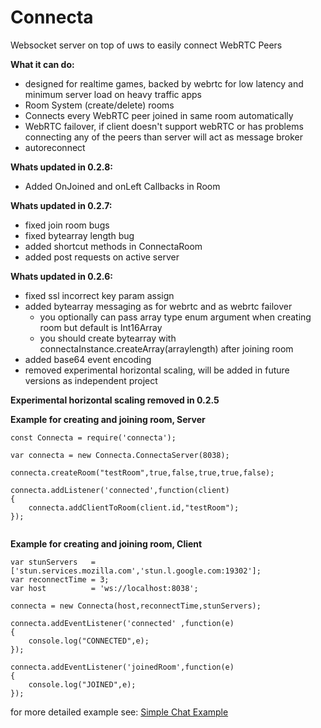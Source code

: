 # Connecta

Websocket server on top of uws to easily connect WebRTC Peers

<b>What it can do:</b>
- designed for realtime games, backed by webrtc for low latency and minimum server load on heavy traffic apps
- Room System (create/delete) rooms
- Connects every WebRTC peer joined in same room automatically
- WebRTC failover, if client doesn't support webRTC or has problems connecting any of the peers than server will act as message broker
- autoreconnect

<b>Whats updated in 0.2.8:</b>
- Added OnJoined and onLeft Callbacks in Room

<b>Whats updated in 0.2.7:</b>
- fixed join room bugs
- fixed bytearray length bug
- added shortcut methods in ConnectaRoom
- added post requests on active server

<b>Whats updated in 0.2.6:</b>
- fixed ssl incorrect key param assign
- added bytearray messaging as for webrtc and as webrtc failover 
  - you optionally can pass array type enum argument when creating room but default is Int16Array
  - you should create bytearray with connectaInstance.createArray(arraylength) after joining room
- added base64 event encoding
- removed experimental horizontal scaling, will be added in future versions as independent project

<b>Experimental horizontal scaling removed in 0.2.5</b>


<b>Example for creating and joining room, Server</b>
```
const Connecta = require('connecta');

var connecta = new Connecta.ConnectaServer(8038);

connecta.createRoom("testRoom",true,false,true,true,false);

connecta.addListener('connected',function(client)
{
    connecta.addClientToRoom(client.id,"testRoom");
});


```

<b>Example for creating and joining room, Client</b>
```
var stunServers   = ['stun.services.mozilla.com','stun.l.google.com:19302'];
var reconnectTime = 3;
var host          = 'ws://localhost:8038';

connecta = new Connecta(host,reconnectTime,stunServers);

connecta.addEventListener('connected' ,function(e)
{
	console.log("CONNECTED",e);
});

connecta.addEventListener('joinedRoom',function(e)
{
	console.log("JOINED",e);
});
```

for more detailed example see: <a href='https://github.com/AlphaReplica/Connecta-Simple-Example'>Simple Chat Example</a>